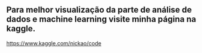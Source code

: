 ## Para melhor visualização da parte de análise de dados e machine learning visite minha página na kaggle.


https://www.kaggle.com/nickao/code
